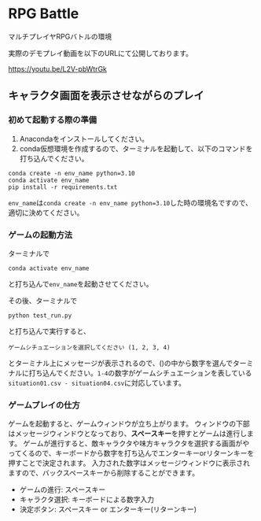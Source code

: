 # RPG Battle
マルチプレイヤRPGバトルの環境

実際のデモプレイ動画を以下のURLにて公開しております。

https://youtu.be/L2V-pbWtrGk


## キャラクタ画面を表示させながらのプレイ

### 初めて起動する際の準備
1. Anacondaをインストールしてください。
2. conda仮想環境を作成するので、ターミナルを起動して、以下のコマンドを打ち込んでください。

```
conda create -n env_name python=3.10
conda activate env_name
pip install -r requirements.txt
```

`env_name`は`conda create -n env_name python=3.10`した時の環境名ですので、適切に決めてください。

### ゲームの起動方法
ターミナルで 
```
conda activate env_name
```
と打ち込んで`env_name`を起動させてください。

その後、ターミナルで
```
python test_run.py
```
と打ち込んで実行すると、
```
ゲームシチュエーションを選択してください (1, 2, 3, 4)
```
とターミナル上にメッセージが表示されるので、()の中から数字を選んでターミナルに打ち込んでください。`1-4`の数字がゲームシチュエーションを表している`situation01.csv - situation04.csv`に対応しています。




### ゲームプレイの仕方
ゲームを起動すると、ゲームウィンドウが立ち上がります。
ウィンドウの下部はメッセージウィンドウとなっており、**スペースキー**を押すとゲームは進行します。
ゲームが進行すると、敵キャラクタや味方キャラクタを選択する画面がやってくるので、キーボードから数字を打ち込んでエンターキーorリターンキーを押すことで決定されます。
入力された数字はメッセージウィンドウに表示されますので、バックスペースキーから削除することができます。

* ゲームの進行: スペースキー
* キャラクタ選択: キーボードによる数字入力
* 決定ボタン: スペースキー or エンターキー(リターンキー)


